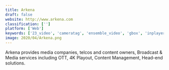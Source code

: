 ```yaml
---
title: Arkena
draft: false 
website: http://www.arkena.com
classification: ['']
platform: ['Web']
keywords: ['23_video', 'cameratag', 'ensemble_video', 'gbox', 'inplayer', 'muvi', 'opencast', 'playtube', 'radiodj', 'rivendell', 'techsmith_relay', 'vid.ly', 'wistia', 'zencoder']
image: 2020/04/Arkena.png
---
```

Arkena provides media companies, telcos and content owners, Broadcast & Media services including OTT, 4K Playout, Content Management, Head-end solutions.